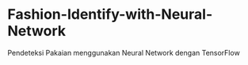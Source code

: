 # Fashion-Identify-with-Neural-Network
Pendeteksi Pakaian menggunakan Neural Network dengan TensorFlow
